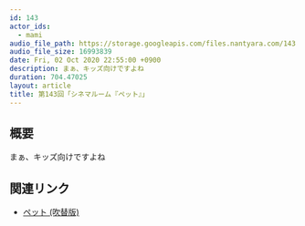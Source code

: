 ```yaml
---
id: 143
actor_ids:
  - mami
audio_file_path: https://storage.googleapis.com/files.nantyara.com/143.mp3
audio_file_size: 16993839
date: Fri, 02 Oct 2020 22:55:00 +0900
description: まぁ、キッズ向けですよね
duration: 704.47025
layout: article
title: 第143回「シネマルーム『ペット』」
---
```

## 概要

まぁ、キッズ向けですよね

## 関連リンク

* [ペット (吹替版)](https://www.amazon.co.jp/dp/B01M3RBHOS)
